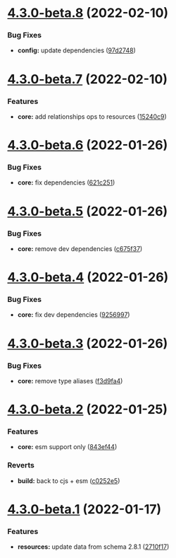# [4.3.0-beta.8](https://github.com/commercelayer/commercelayer-sdk/compare/v4.3.0-beta.7...v4.3.0-beta.8) (2022-02-10)


### Bug Fixes

* **config:** update dependencies ([97d2748](https://github.com/commercelayer/commercelayer-sdk/commit/97d274881e106ba83a50f0350d4fe6cc3eaedeb0))

# [4.3.0-beta.7](https://github.com/commercelayer/commercelayer-sdk/compare/v4.3.0-beta.6...v4.3.0-beta.7) (2022-02-10)


### Features

* **core:** add relationships ops to resources ([15240c9](https://github.com/commercelayer/commercelayer-sdk/commit/15240c9d5ccacef8d28da1fba018cfc6e0833b9f))

# [4.3.0-beta.6](https://github.com/commercelayer/commercelayer-sdk/compare/v4.3.0-beta.5...v4.3.0-beta.6) (2022-01-26)


### Bug Fixes

* **core:** fix dependencies ([621c251](https://github.com/commercelayer/commercelayer-sdk/commit/621c2512db9835ffdcb51fc2150bde67d862c5e8))

# [4.3.0-beta.5](https://github.com/commercelayer/commercelayer-sdk/compare/v4.3.0-beta.4...v4.3.0-beta.5) (2022-01-26)


### Bug Fixes

* **core:** remove dev dependencies ([c675f37](https://github.com/commercelayer/commercelayer-sdk/commit/c675f3798cdf3db0adfbff6701410e242911447d))

# [4.3.0-beta.4](https://github.com/commercelayer/commercelayer-sdk/compare/v4.3.0-beta.3...v4.3.0-beta.4) (2022-01-26)


### Bug Fixes

* **core:** fix dev dependencies ([9256997](https://github.com/commercelayer/commercelayer-sdk/commit/925699787ea15be948569e6ab988a0110c5730aa))

# [4.3.0-beta.3](https://github.com/commercelayer/commercelayer-sdk/compare/v4.3.0-beta.2...v4.3.0-beta.3) (2022-01-26)


### Bug Fixes

* **core:** remove type aliases ([f3d9fa4](https://github.com/commercelayer/commercelayer-sdk/commit/f3d9fa490c68af8acbcf69a4a53563425717d9e2))

# [4.3.0-beta.2](https://github.com/commercelayer/commercelayer-sdk/compare/v4.3.0-beta.1...v4.3.0-beta.2) (2022-01-25)


### Features

* **core:** esm support only ([843ef44](https://github.com/commercelayer/commercelayer-sdk/commit/843ef44bbdf28b9f9d4aef822a4db771ee9bb4ab))


### Reverts

* **build:** back to cjs + esm ([c0252e5](https://github.com/commercelayer/commercelayer-sdk/commit/c0252e5018d773bc50eb2cb38879c176ab0fc884))

# [4.3.0-beta.1](https://github.com/commercelayer/commercelayer-sdk/compare/v4.2.0...v4.3.0-beta.1) (2022-01-17)


### Features

* **resources:** update data from schema 2.8.1 ([2710f17](https://github.com/commercelayer/commercelayer-sdk/commit/2710f17aa909c960a8b59b4cd71867acff10f73c))
